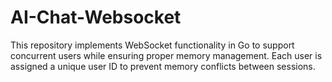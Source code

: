 # AI-Chat-Websocket
This repository implements WebSocket functionality in Go to support concurrent users while ensuring proper memory management. Each user is assigned a unique user ID to prevent memory conflicts between sessions.
